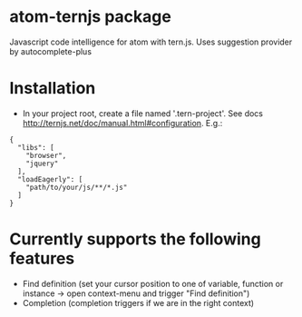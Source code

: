 # atom-ternjs package

Javascript code intelligence for atom with tern.js.
Uses suggestion provider by autocomplete-plus

# Installation

* In your project root, create a file named '.tern-project'. See docs http://ternjs.net/doc/manual.html#configuration. E.g.:
```
{
  "libs": [
    "browser",
    "jquery"
  ],
  "loadEagerly": [
    "path/to/your/js/**/*.js"
  ]
}
```

# Currently supports the following features

* Find definition (set your cursor position to one of variable, function or instance -> open context-menu and trigger "Find definition")
* Completion (completion triggers if we are in the right context)
